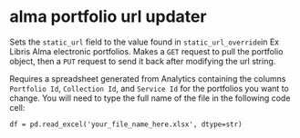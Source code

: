 # alma portfolio url updater
Sets the ```static_url``` field to the value found in ```static_url_override```in Ex Libris Alma electronic portfolios. Makes a ```GET``` request to pull the portfolio object, then a ```PUT``` request to send it back after modifying the url string.


Requires a spreadsheet generated from Analytics containing the columns ```Portfolio Id```, ```Collection Id```, and ```Service Id``` for the portfolios you want to change.  You will need to type the full name of the file in the following code cell:

```df = pd.read_excel('your_file_name_here.xlsx', dtype=str) ```



